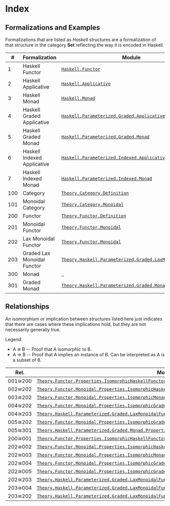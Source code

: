
# Index

## Formalizations and Examples

Formalizations that are listed as _Haskell_ structures are a formalization of that 
structure in the category **Set** reflecting the way it is encoded in Haskell.

| # | Formalization | Module |
|---|---------------|--------|
| 1 | Haskell Functor | [`Haskell.Functor`](src/Haskell/Functor.agda) |
| 2 | Haskell Applicative | [`Haskell.Applicative`](src/Haskell/Applicative.agda) |
| 3 | Haskell Monad | [`Haskell.Monad`](src/Haskell/Monad.agda) |
| 4 | Haskell Graded Applicative | [`Haskell.Parameterized.Graded.Applicative`](src/Haskell/Parameterized/Graded/Applicative.agda) |
| 5 | Haskell Graded Monad | [`Haskell.Parameterized.Graded.Monad`](src/Haskell/Parameterized/Graded/Monad.agda) |
| 6 | Haskell Indexed Applicative | [`Haskell.Parameterized.Indexed.Applicative`](src/Haskell/Parameterized/Indexed/Applicative.agda) |
| 7 | Haskell Indexed Monad | [`Haskell.Parameterized.Indexed.Monad`](src/Haskell/Parameterized/Indexed/Monad.agda) |
| 100 | Category | [`Theory.Category.Definition`](src/Theory/Category/Definition.agda) |
| 101 | Monoidal Category | [`Theory.Category.Monoidal`](src/Theory/Category/Monoidal.agda) |
| 200 | Functor | [`Theory.Functor.Definition`](src/Theory/Functor/Definition.agda) |
| 201 | Monoidal Functor | [`Theory.Functor.Monoidal`](src/Theory/Functor/Monoidal.agda) |
| 202 | Lax Monoidal Functor | [`Theory.Functor.Monoidal`](src/Theory/Functor/Monoidal.agda) |
| 203 | Graded Lax Monoidal Functor | [`Theory.Haskell.Parameterized.Graded.LaxMonoidalFunctor`](src/Theory/Haskell/Parameterized/Graded/LaxMonoidalFunctor.agda) |
| 300 | Monad | [` `](http://localhost) |
| 301 | Graded Monad | [`Theory.Haskell.Parameterized.Graded.Monad`](src/Theory/Haskell/Parameterized/Graded/Monad.agda) |

## Relationships

An isomorphism or implication between structures listed here just indicates that there are cases where these implications 
hold, but they are not necessarily generally true.

Legend:
* A &cong; B -- Proof that A isomorphic to B.
* A &rArr; B -- Proof that A implies an instance of B. Can be interpreted as A is a subset of B.

| Rel. | Module |
|------|--------|
| 001&cong;200 | [`Theory.Functor.Properties.IsomorphicHaskellFunctor`](src/Theory/Functor/Properties/IsomorphicHaskellFunctor.agda) |
| 002&cong;202 | [`Theory.Functor.Monoidal.Properties.IsomorphicHaskellApplicative`](src/Theory/Functor/Monoidal/Properties/IsomorphicHaskellApplicative.agda) |
| 003&cong;202 | [`Theory.Functor.Monoidal.Properties.IsomorphicMonad`](src/Theory/Functor/Monoidal/Properties/IsomorphicMonad.agda) |
| 004&cong;202 | [`Theory.Functor.Monoidal.Properties.IsomorphicGradedApplicative`](src/Theory/Functor/Monoidal/Properties/IsomorphicGradedApplicative.agda) |
| 004&cong;203 | [`Theory.Haskell.Parameterized.Graded.LaxMonoidalFunctor.Properties.IsomorphicHaskellGradedApplicative`](src/Theory/Haskell/Parameterized/Graded/LaxMonoidalFunctor/Properties/IsomorphicHaskellGradedApplicative.agda) |
| 005&cong;202 | [`Theory.Functor.Monoidal.Properties.IsomorphicGradedMonad`](src/Theory/Functor/Monoidal/Properties/IsomorphicGradedMonad.agda) |
| 005&cong;301 | [`Theory.Haskell.Parameterized.Graded.Monad.Properties.IsomorphicHaskellGradedMonad`](src/Theory/Haskell/Parameterized/Graded/Monad/Properties/IsomorphicHaskellGradedMonad.agda) |
| 200&cong;001 | [`Theory.Functor.Properties.IsomorphicHaskellFunctor`](src/Theory/Functor/Properties/IsomorphicHaskellFunctor.agda) |
| 202&cong;002 | [`Theory.Functor.Monoidal.Properties.IsomorphicHaskellApplicative`](src/Theory/Functor/Monoidal/Properties/IsomorphicHaskellApplicative.agda) |
| 202&cong;003 | [`Theory.Functor.Monoidal.Properties.IsomorphicMonad`](src/Theory/Functor/Monoidal/Properties/IsomorphicMonad.agda) |
| 202&cong;004 | [`Theory.Functor.Monoidal.Properties.IsomorphicGradedApplicative`](src/Theory/Functor/Monoidal/Properties/IsomorphicGradedApplicative.agda) |
| 202&cong;005 | [`Theory.Functor.Monoidal.Properties.IsomorphicGradedMonad`](src/Theory/Functor/Monoidal/Properties/IsomorphicGradedMonad.agda) |
| 202&cong;203 | [`Theory.Haskell.Parameterized.Graded.LaxMonoidalFunctor.Properties.IsomorphicLaxMonoida`](src/Theory/Haskell/Parameterized/Graded/LaxMonoidalFunctor/Properties/IsomorphicLaxMonoidalFunctor.agda) |
| 203&cong;004 | [`Theory.Haskell.Parameterized.Graded.LaxMonoidalFunctor.Properties.IsomorphicHaskellGradedApplicative`](src/Theory/Haskell/Parameterized/Graded/LaxMonoidalFunctor/Properties/IsomorphicHaskellGradedApplicative.agda) |
| 203&cong;202 | [`Theory.Haskell.Parameterized.Graded.LaxMonoidalFunctor.Properties.IsomorphicLaxMonoida`](src/Theory/Haskell/Parameterized/Graded/LaxMonoidalFunctor/Properties/IsomorphicLaxMonoidalFunctor.agda) |



